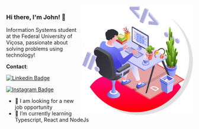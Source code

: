 <img align="right" src="https://github.com/jhonathadev/jhonathadev/blob/main/imgs/illustration.png" width="300"/>


### Hi there, I'm John! 👋

Information Systems student at the Federal University of Viçosa, passionate about solving problems using technology!

**Contact**:

[![Linkedin Badge](https://img.shields.io/badge/-LinkedIn-blue?style=for-the-badge&logo=Linkedin&logoColor=white&link=https://www.linkedin.com/in/jhonathacordeiro/)](https://www.linkedin.com/in/jhonathacordeiro/)
<!-- [![Gmail Badge](https://img.shields.io/badge/gmail-D14836?&style=for-the-badge&logo=gmail&logoColor=white)](mailto:jhonatha.gomes@ufv.com) -->
[![Instagram Badge](https://img.shields.io/badge/instagram-%23E4405F.svg?&style=for-the-badge&logo=instagram&logoColor=white)](https://www.instagram.com/johnscriptt/)



- 🔭 I am looking for a new job opportunity
- 🌱 I’m currently learning Typescript, React and NodeJs


<!--

[![Facebook Badge](https://img.shields.io/badge/facebook-%231877F2.svg?&style=for-the-badge&logo=facebook&logoColor=white)](https://fb.com/jhonathahandz)
[![Twitch Badge](https://img.shields.io/badge/-Twitch-purple?style=for-the-badge&logo=twitch&logoColor=white&link=https://www.twitch.com/jhonscriptt/)](https://www.twitch.com/jhonscriptt/)


**Skills**:

[![Anurag's GitHub stats](https://github-readme-stats.vercel.app/api?username=jhonathadev&theme=dark&show_icons=true)](https://github.com/anuraghazra/github-readme-stats)

[![Top Langs](https://github-readme-stats.vercel.app/api/top-langs/?username=jhonathadev&layout=demo)](https://github.com/anuraghazra/github-readme-stats)


**jhonathadev/jhonathadev** is a ✨ _special_ ✨ repository because its `README.md` (this file) appears on your GitHub profile.

Here are some ideas to get you started:

- 👯 I’m looking to collaborate on ...
- 🤔 I’m looking for help with ...
- 💬 Ask me about ...
- 📫 How to reach me: ...
- 😄 Pronouns: ...
- ⚡ Fun fact: ....
-->
